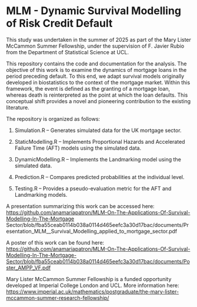 # MLM - Dynamic Survival Modelling of Risk Credit Default
This study was undertaken in the summer of 2025 as part of the Mary Lister McCammon Summer Fellowship, under the supervision of F. Javier Rubio from the Department of Statistical Science at UCL.

This repository contains the code and documentation for the analysis. The objective of this work is to examine the dynamics of mortgage loans in the period preceding default. To this end, we adapt survival models originally developed in biostatistics to the context of the mortgage market. Within this framework, the event is defined as the granting of a mortgage loan, whereas death is reinterpreted as the point at which the loan defaults. This conceptual shift provides a novel and pioneering contribution to the existing literature.


The repository is organized as follows:

1. Simulation.R – Generates simulated data for the UK mortgage sector.

2. StaticModelling.R – Implements Proportional Hazards and Accelerated Failure Time (AFT) models using the simulated data.

2. DynamicModelling.R – Implements the Landmarking model using the simulated data.

3. Prediction.R – Compares predicted probabilities at the individual level.

4. Testing.R – Provides a pseudo-evaluation metric for the AFT and Landmarking models.


A presentation summarizing this work can be accessed here: https://github.com/anamariapatron/MLM-On-The-Applications-Of-Survival-Modelling-In-The-Mortgage Sector/blob/fba55ceab0114b038a0114d465eefc3a30d17bac/documents/Presentation_MLM__Survival_Modelling_applied_to_mortgage_sector.pdf

A poster of this work can be found here: https://github.com/anamariapatron/MLM-On-The-Applications-Of-Survival-Modelling-In-The-Mortgage-Sector/blob/fba55ceab0114b038a0114d465eefc3a30d17bac/documents/Poster_AMPP_VF.pdf

Mary Lister McCammon Summer Fellowship is a funded opportunity developed at Imperial College London and UCL. More information here: https://www.imperial.ac.uk/mathematics/postgraduate/the-mary-lister-mccammon-summer-research-fellowship/
